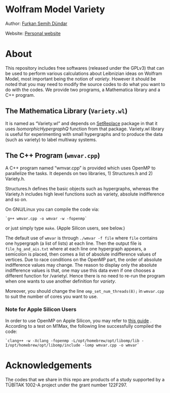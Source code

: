 # Wolfram Model Variety
Author: [Furkan Semih Dündar](mailto:f.semih.dundar@yandex.com)

Website: [Personal website](https://www.fsemih.org)

# About
This repository includes free softwares (released under the GPLv3) that can be used to perform various calculations about Leibnizian ideas on Wolfram Model, most important being the notion of _variety_. However it should be noted that you may need to modify the source codes to do what you want to do with the codes. We provide two programs, a Mathematica library and a C++ program.

## The Mathematica Library (`Variety.wl`)
It is named as “Variety.wl” and depends on [SetReplace](https://github.com/maxitg/SetReplace) package in that it uses  _IsomorphicHypergraphQ_ function from that package. Variety.wl library is useful for experimenting with small hypergraphs and to produce the data (such as variety) to label multiway systems.

## The C++ Program (`wmvar.cpp`)
A C++ program named “wmvar.cpp” is provided which uses OpenMP to parallelize the tasks. It depends on two libraries, 1) Structures.h and 2) Variety.h.

Structures.h defines the basic objects such as hypergraphs, whereas the Variety.h includes high level functions such as variety, absolute indifference and so on.

On GNU/Linux you can compile the code via:

	`g++ wmvar.cpp -o wmvar -w -fopenmp`

or just simply type `make`. (Apple Silicon users, see below.)

The default use of `wmvar` is through `./wmvar -f file` where `file` contains one hypergraph (a list of lists) at each line. Then the output file is `file_hg_and_ais.txt` where at each line one hypergraph appears, a semicolon is placed, then comes a list of absolute indifference values of vertices. Due to race conditions on the OpenMP part, the order of absolute indifference values may change. The reason to display only the absolute indifference values is that, one may use this data even if one chooses a different function for /variety/. Hence there is no need to re-run the program when one wants to use another definition for _variety_.

Moreover, you should change the line `omp_set_num_threads(8);` in `wmvar.cpp` to suit the number of cores you want to use.

### Note for Apple Silicon Users
In order to use OpenMP on Apple Silicon, you may refer to [this guide](https://stackoverflow.com/questions/71061894/how-to-install-openmp-on-mac-m1) . According to a test on M1Max, the following line successfully compiled the code:

	`clang++ -w -Xclang -fopenmp -L/opt/homebrew/opt/libomp/lib -I/opt/homebrew/opt/libomp/include -lomp wmvar.cpp -o wmvar`

# Acknowledgements
The codes that we share in this repo are products of a study supported by a TÜBİTAK 1002-A project under the grant number 122F297.

